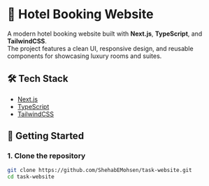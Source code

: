 # 🏨 Hotel Booking Website  

A modern hotel booking website built with **Next.js**, **TypeScript**, and **TailwindCSS**.  
The project features a clean UI, responsive design, and reusable components for showcasing luxury rooms and suites.  

## 🛠️ Tech Stack  
- [Next.js](https://nextjs.org/)  
- [TypeScript](https://www.typescriptlang.org/)  
- [TailwindCSS](https://tailwindcss.com/)  

## 🚀 Getting Started  

### 1. Clone the repository  
```bash
git clone https://github.com/ShehabEMohsen/task-website.git
cd task-website
